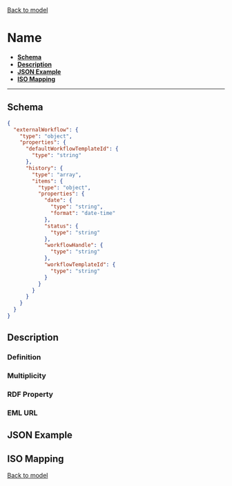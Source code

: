 [Back to model](_base.md)

# Name

- **[Schema](#schema)**
- **[Description](#description)**
- **[JSON Example](#json-example)**
- **[ISO Mapping](#iso-mapping)**
---
## Schema
```json
{
  "externalWorkflow": {
    "type": "object",
    "properties": {
      "defaultWorkflowTemplateId": {
        "type": "string"
      },
      "history": {
        "type": "array",
        "items": {
          "type": "object",
          "properties": {
            "date": {
              "type": "string",
              "format": "date-time"
            },
            "status": {
              "type": "string"
            },
            "workflowHandle": {
              "type": "string"
            },
            "workflowTemplateId": {
              "type": "string"
            }
          }
        }
      }
    }
  }
}
```
## Description
### Definition
### Multiplicity
### RDF Property
### EML URL

## JSON Example
## ISO Mapping

[Back to model](_base.md)